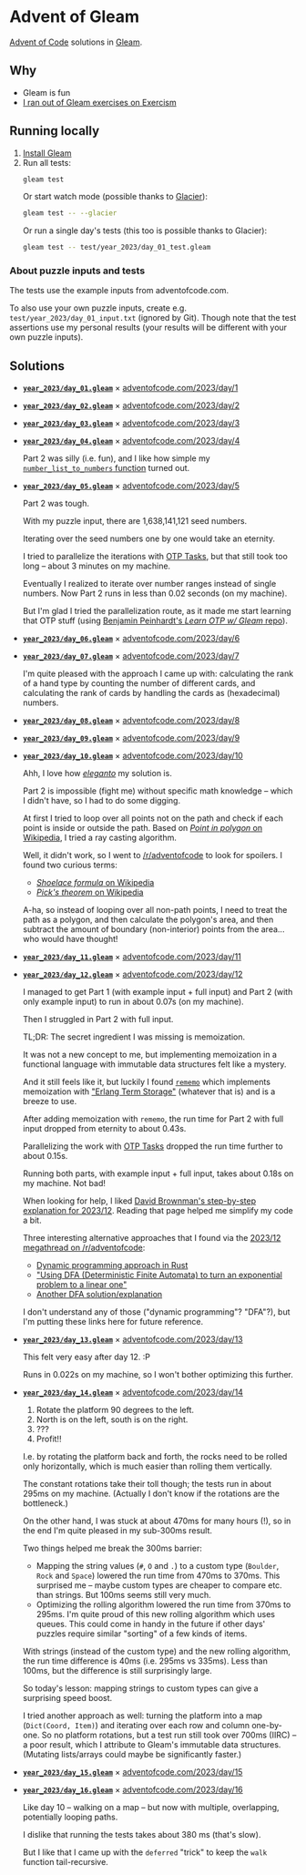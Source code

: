 # Advent of Gleam

[Advent of Code](https://adventofcode.com/) solutions in [Gleam](https://gleam.run/).

## Why

- Gleam is fun
- [I ran out of Gleam exercises on Exercism](https://exercism.org/profiles/mtsknn/solutions?track_slug=gleam)

## Running locally

1. [Install Gleam](https://gleam.run/getting-started/installing/)
2. Run all tests:
   ```sh
   gleam test
   ```
   Or start watch mode
   (possible thanks to [Glacier](https://github.com/inoas/glacier)):
   ```sh
   gleam test -- --glacier
   ```
   Or run a single day's tests
   (this too is possible thanks to Glacier):
   ```sh
   gleam test -- test/year_2023/day_01_test.gleam
   ```

### About puzzle inputs and tests

The tests use the example inputs from adventofcode.com.

To also use your own puzzle inputs,
create e.g. `test/year_2023/day_01_input.txt` (ignored by Git).
Though note that the test assertions use my personal results
(your results will be different with your own puzzle inputs).

## Solutions

- [**`year_2023/day_01.gleam`**](./src/year_2023/day_01.gleam) × [adventofcode.com/2023/day/1](https://adventofcode.com/2023/day/1)
- [**`year_2023/day_02.gleam`**](./src/year_2023/day_02.gleam) × [adventofcode.com/2023/day/2](https://adventofcode.com/2023/day/2)
- [**`year_2023/day_03.gleam`**](./src/year_2023/day_03.gleam) × [adventofcode.com/2023/day/3](https://adventofcode.com/2023/day/3)
- [**`year_2023/day_04.gleam`**](./src/year_2023/day_04.gleam) × [adventofcode.com/2023/day/4](https://adventofcode.com/2023/day/4)

  Part 2 was silly (i.e. fun),
  and I like how simple my
  [`number_list_to_numbers` function](https://github.com/mtsknn/advent-of-gleam/blob/b283e0c8386fc3794dc8744ec890b38e49bc0acd/src/year_2023/day_04.gleam#L60-L64)
  turned out.

- [**`year_2023/day_05.gleam`**](./src/year_2023/day_05.gleam) × [adventofcode.com/2023/day/5](https://adventofcode.com/2023/day/5)

  Part 2 was tough.

  With my puzzle input,
  there are 1,638,141,121 seed numbers.

  Iterating over the seed numbers one by one would take an eternity.

  I tried to parallelize the iterations with [OTP Tasks](https://hexdocs.pm/gleam_otp/gleam/otp/task.html),
  but that still took too long –
  about 3 minutes on my machine.

  Eventually I realized to iterate over number ranges instead of single numbers.
  Now Part 2 runs in less than 0.02 seconds (on my machine).

  But I'm glad I tried the parallelization route,
  as it made me start learning that OTP stuff
  (using [Benjamin Peinhardt's _Learn OTP w/ Gleam_ repo](https://github.com/bcpeinhardt/learn_otp_with_gleam)).

- [**`year_2023/day_06.gleam`**](./src/year_2023/day_06.gleam) × [adventofcode.com/2023/day/6](https://adventofcode.com/2023/day/6)
- [**`year_2023/day_07.gleam`**](./src/year_2023/day_07.gleam) × [adventofcode.com/2023/day/7](https://adventofcode.com/2023/day/7)

  I'm quite pleased with the approach I came up with:
  calculating the rank of a hand type by counting the number of different cards,
  and calculating the rank of cards by handling the cards as (hexadecimal) numbers.

- [**`year_2023/day_08.gleam`**](./src/year_2023/day_08.gleam) × [adventofcode.com/2023/day/8](https://adventofcode.com/2023/day/8)
- [**`year_2023/day_09.gleam`**](./src/year_2023/day_09.gleam) × [adventofcode.com/2023/day/9](https://adventofcode.com/2023/day/9)
- [**`year_2023/day_10.gleam`**](./src/year_2023/day_10.gleam) × [adventofcode.com/2023/day/10](https://adventofcode.com/2023/day/10)

  Ahh, I love how [_eleganto_](https://www.youtube.com/watch?v=Ywr5E_q8hiM) my solution is.

  Part 2 is impossible (fight me) without specific math knowledge –
  which I didn't have,
  so I had to do some digging.

  At first I tried to loop over all points not on the path
  and check if each point is inside or outside the path.
  Based on [_Point in polygon_ on Wikipedia](https://en.wikipedia.org/wiki/Point_in_polygon),
  I tried a ray casting algorithm.

  Well, it didn't work,
  so I went to [/r/adventofcode](https://old.reddit.com/r/adventofcode/) to look for spoilers.
  I found two curious terms:

  - [_Shoelace formula_ on Wikipedia](https://en.wikipedia.org/wiki/Shoelace_formula)
  - [_Pick's theorem_ on Wikipedia](https://en.wikipedia.org/wiki/Pick%27s_theorem)

  A-ha, so instead of looping over all non-path points,
  I need to treat the path as a polygon,
  and then calculate the polygon's area,
  and then subtract the amount of boundary (non-interior) points from the area...
  who would have thought!

- [**`year_2023/day_11.gleam`**](./src/year_2023/day_11.gleam) × [adventofcode.com/2023/day/11](https://adventofcode.com/2023/day/11)
- [**`year_2023/day_12.gleam`**](./src/year_2023/day_12.gleam) × [adventofcode.com/2023/day/12](https://adventofcode.com/2023/day/12)

  I managed to get Part 1 (with example input + full input) and Part 2 (with only example input)
  to run in about 0.07s (on my machine).

  Then I struggled in Part 2 with full input.

  TL;DR: The secret ingredient I was missing is memoization.

  It was not a new concept to me,
  but implementing memoization in a functional language with immutable data structures
  felt like a mystery.

  And it still feels like it,
  but luckily I found [`rememo`](https://hexdocs.pm/rememo/)
  which implements memoization with ["Erlang Term Storage"](https://www.erlang.org/doc/apps/stdlib/ets.html) (whatever that is)
  and is a breeze to use.

  After adding memoization with `rememo`,
  the run time for Part 2 with full input
  dropped from eternity to about 0.43s.

  Parallelizing the work with [OTP Tasks](https://hexdocs.pm/gleam_otp/gleam/otp/task.html)
  dropped the run time further to about 0.15s.

  Running both parts, with example input + full input,
  takes about 0.18s on my machine.
  Not bad!

  When looking for help,
  I liked [David Brownman's step-by-step explanation for 2023/12](https://advent-of-code.xavd.id/writeups/2023/day/12/).
  Reading that page helped me simplify my code a bit.

  Three interesting alternative approaches that I found
  via the [2023/12 megathread on /r/adventofcode](https://old.reddit.com/r/adventofcode/comments/18ge41g/2023_day_12_solutions/):

  - [Dynamic programming approach in Rust](https://github.com/maneatingape/advent-of-code-rust/blob/main/src/year2023/day12.rs)
  - ["Using DFA (Deterministic Finite Automata) to turn an exponential problem to a linear one"](https://alexoxorn.github.io/posts/aoc-day12-regular_languages/)
  - [Another DFA solution/explanation](https://github.com/clrfl/AdventOfCode2023/blob/master/12/explanation.ipynb)

  I don't understand any of those ("dynamic programming"? "DFA"?),
  but I'm putting these links here for future reference.

- [**`year_2023/day_13.gleam`**](./src/year_2023/day_13.gleam) × [adventofcode.com/2023/day/13](https://adventofcode.com/2023/day/13)

  This felt very easy after day 12. :P

  Runs in 0.022s on my machine,
  so I won't bother optimizing this further.

- [**`year_2023/day_14.gleam`**](./src/year_2023/day_14.gleam) × [adventofcode.com/2023/day/14](https://adventofcode.com/2023/day/14)

  1. Rotate the platform 90 degrees to the left.
  2. North is on the left, south is on the right.
  3. ???
  4. Profit!!

  I.e. by rotating the platform back and forth,
  the rocks need to be rolled only horizontally,
  which is much easier than rolling them vertically.

  The constant rotations take their toll though;
  the tests run in about 295ms on my machine.
  (Actually I don't know if the rotations are the bottleneck.)

  On the other hand,
  I was stuck at about 470ms for many hours (!),
  so in the end I'm quite pleased in my sub-300ms result.

  Two things helped me break the 300ms barrier:

  - Mapping the string values (`#`, `O` and `.`) to a custom type (`Boulder`, `Rock` and `Space`)
    lowered the run time from 470ms to 370ms.
    This surprised me –
    maybe custom types are cheaper to compare etc. than strings.
    But 100ms seems still very much.
  - Optimizing the rolling algorithm lowered the run time from 370ms to 295ms.
    I'm quite proud of this new rolling algorithm which uses queues.
    This could come in handy in the future
    if other days' puzzles require similar "sorting" of a few kinds of items.

  With strings (instead of the custom type) and the new rolling algorithm,
  the run time difference is 40ms (i.e. 295ms vs 335ms).
  Less than 100ms, but the difference is still surprisingly large.

  So today's lesson:
  mapping strings to custom types can give a surprising speed boost.

  I tried another approach as well:
  turning the platform into a map (`Dict(Coord, Item)`)
  and iterating over each row and column one-by-one.
  So no platform rotations,
  but a test run still took over 700ms (IIRC) –
  a poor result,
  which I attribute to Gleam's immutable data structures.
  (Mutating lists/arrays could maybe be significantly faster.)

- [**`year_2023/day_15.gleam`**](./src/year_2023/day_15.gleam) × [adventofcode.com/2023/day/15](https://adventofcode.com/2023/day/15)
- [**`year_2023/day_16.gleam`**](./src/year_2023/day_16.gleam) × [adventofcode.com/2023/day/16](https://adventofcode.com/2023/day/16)

  Like day 10 – walking on a map –
  but now with multiple, overlapping, potentially looping paths.

  I dislike that running the tests takes about 380 ms (that's slow).

  But I like that I came up with the `deferred` "trick"
  to keep the `walk` function tail-recursive.
